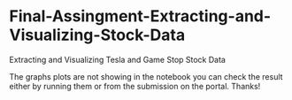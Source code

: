 # Final-Assingment-Extracting-and-Visualizing-Stock-Data
Extracting and Visualizing Tesla and Game Stop Stock Data

The graphs plots are not showing in the notebook you can check the result either by running them or from the submission on the portal. Thanks!
